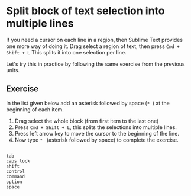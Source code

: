 Split block of text selection into multiple lines
==================================================

If you need a cursor on each line in a region, then Sublime Text provides one
more way of doing it. Drag select a region of text, then press `Cmd + Shift + L`
This splits it into one selection per line.

Let's try this in practice by following the same exercise from the previous
units.

Exercise
---------

In the list given below add an asterisk followed by space (`* `) at the
beginning of each item. 

1. Drag select the whole block (from first item to the last one)
2. Press `Cmd + Shift + L`, this splits the selections into multiple lines.
3. Press left arrow key to move the cursor to the beginning of the line.
4. Now type `* ` (asterisk followed by space) to complete the exercise.


```

tab
caps lock
shift
control
command
option
space

```
